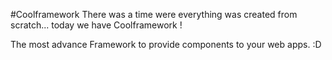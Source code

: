 #Coolframework
There was a time were everything was created from scratch... today we have Coolframework !

The most advance Framework to provide components to your web apps. :D
